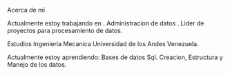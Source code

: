 Acerca de mí

  Actualmente estoy trabajando en
    . Administracion de datos
    . Lider de proyectos para procesamiento de datos.
  
  Estudios
     Ingenieria Mecanica Universidad de los Andes Venezuela.

  Actualmente estoy aprendiendo:
    Bases de datos Sql. Creacion, Estructura y Manejo de los datos.

